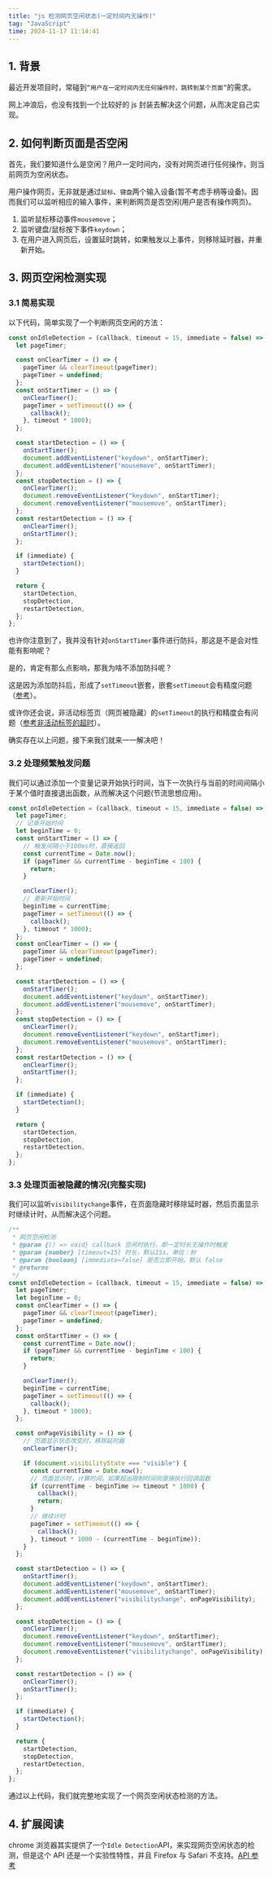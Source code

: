 ```yaml
---
title: "js 检测网页空闲状态(一定时间内无操作)"
tag: "JavaScript"
time: 2024-11-17 11:14:41
---
```


## 1\. 背景

最近开发项目时，常碰到`“用户在一定时间内无任何操作时，跳转到某个页面”`的需求。

网上冲浪后，也没有找到一个比较好的 js 封装去解决这个问题，从而决定自己实现。

## 2. 如何判断页面是否空闲

首先，我们要知道什么是空闲？用户一定时间内，没有对网页进行任何操作，则当前网页为空闲状态。

用户操作网页，无非就是通过`鼠标`、`键盘`两个输入设备(暂不考虑手柄等设备)。因而我们可以监听相应的输入事件，来判断网页是否空闲(用户是否有操作网页)。

1. 监听鼠标移动事件`mousemove`；
2. 监听键盘/鼠标按下事件`keydown`；
3. 在用户进入网页后，设置延时跳转，如果触发以上事件，则移除延时器，并重新开始。

## 3. 网页空闲检测实现

### 3.1 简易实现

以下代码，简单实现了一个判断网页空闲的方法：

```js
const onIdleDetection = (callback, timeout = 15, immediate = false) => {
  let pageTimer;

  const onClearTimer = () => {
    pageTimer && clearTimeout(pageTimer);
    pageTimer = undefined;
  };
  const onStartTimer = () => {
    onClearTimer();
    pageTimer = setTimeout(() => {
      callback();
    }, timeout * 1000);
  };

  const startDetection = () => {
    onStartTimer();
    document.addEventListener("keydown", onStartTimer);
    document.addEventListener("mousemove", onStartTimer);
  };
  const stopDetection = () => {
    onClearTimer();
    document.removeEventListener("keydown", onStartTimer);
    document.removeEventListener("mousemove", onStartTimer);
  };
  const restartDetection = () => {
    onClearTimer();
    onStartTimer();
  };

  if (immediate) {
    startDetection();
  }

  return {
    startDetection,
    stopDetection,
    restartDetection,
  };
};
```

也许你注意到了，我并没有针对`onStartTimer`事件进行防抖，那这是不是会对性能有影响呢？

是的，肯定有那么点影响，那我为啥不添加防抖呢？

这是因为添加防抖后，形成了`setTimeout`嵌套，嵌套`setTimeout`会有精度问题（[参考](https://developer.mozilla.org/zh-CN/docs/Web/API/setTimeout)）。

或许你还会说，非活动标签页（网页被隐藏）的`setTimeout`的执行和精度会有问题（[参考非活动标签的超时](https://developer.mozilla.org/zh-CN/docs/Web/API/setTimeout)）。

确实存在以上问题，接下来我们就来一一解决吧！

### 3.2 处理频繁触发问题

我们可以通过添加一个变量记录开始执行时间，当下一次执行与当前的时间间隔小于某个值时直接退出函数，从而解决这个问题(节流思想应用)。

```js
const onIdleDetection = (callback, timeout = 15, immediate = false) => {
  let pageTimer;
  // 记录开始时间
  let beginTime = 0;
  const onStartTimer = () => {
    // 触发间隔小于100ms时，直接返回
    const currentTime = Date.now();
    if (pageTimer && currentTime - beginTime < 100) {
      return;
    }

    onClearTimer();
    // 更新开始时间
    beginTime = currentTime;
    pageTimer = setTimeout(() => {
      callback();
    }, timeout * 1000);
  };
  const onClearTimer = () => {
    pageTimer && clearTimeout(pageTimer);
    pageTimer = undefined;
  };

  const startDetection = () => {
    onStartTimer();
    document.addEventListener("keydown", onStartTimer);
    document.addEventListener("mousemove", onStartTimer);
  };
  const stopDetection = () => {
    onClearTimer();
    document.removeEventListener("keydown", onStartTimer);
    document.removeEventListener("mousemove", onStartTimer);
  };
  const restartDetection = () => {
    onClearTimer();
    onStartTimer();
  };

  if (immediate) {
    startDetection();
  }

  return {
    startDetection,
    stopDetection,
    restartDetection,
  };
};
```

### 3.3 处理页面被隐藏的情况(完整实现)

我们可以监听`visibilitychange`事件，在页面隐藏时移除延时器，然后页面显示时继续计时，从而解决这个问题。

```js
/**
 * 网页空闲检测
 * @param {() => void} callback 空闲时执行，即一定时长无操作时触发
 * @param {number} [timeout=15] 时长，默认15s，单位：秒
 * @param {boolean} [immediate=false] 是否立即开始，默认 false
 * @returns
 */
const onIdleDetection = (callback, timeout = 15, immediate = false) => {
  let pageTimer;
  let beginTime = 0;
  const onClearTimer = () => {
    pageTimer && clearTimeout(pageTimer);
    pageTimer = undefined;
  };
  const onStartTimer = () => {
    const currentTime = Date.now();
    if (pageTimer && currentTime - beginTime < 100) {
      return;
    }

    onClearTimer();
    beginTime = currentTime;
    pageTimer = setTimeout(() => {
      callback();
    }, timeout * 1000);
  };

  const onPageVisibility = () => {
    // 页面显示状态改变时，移除延时器
    onClearTimer();

    if (document.visibilityState === "visible") {
      const currentTime = Date.now();
      // 页面显示时，计算时间，如果超出限制时间则直接执行回调函数
      if (currentTime - beginTime >= timeout * 1000) {
        callback();
        return;
      }
      // 继续计时
      pageTimer = setTimeout(() => {
        callback();
      }, timeout * 1000 - (currentTime - beginTime));
    }
  };

  const startDetection = () => {
    onStartTimer();
    document.addEventListener("keydown", onStartTimer);
    document.addEventListener("mousemove", onStartTimer);
    document.addEventListener("visibilitychange", onPageVisibility);
  };

  const stopDetection = () => {
    onClearTimer();
    document.removeEventListener("keydown", onStartTimer);
    document.removeEventListener("mousemove", onStartTimer);
    document.removeEventListener("visibilitychange", onPageVisibility);
  };

  const restartDetection = () => {
    onClearTimer();
    onStartTimer();
  };

  if (immediate) {
    startDetection();
  }

  return {
    startDetection,
    stopDetection,
    restartDetection,
  };
};
```

通过以上代码，我们就完整地实现了一个网页空闲状态检测的方法。

## 4. 扩展阅读

chrome 浏览器其实提供了一个`Idle Detection`API，来实现网页空闲状态的检测，但是这个 API 还是一个实验性特性，并且 Firefox 与 Safari 不支持。[API 参考](https://developer.mozilla.org/en-US/docs/Web/API/Idle_Detection_API)
